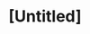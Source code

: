 ---
pid: mx1
title: "[Untitled]"
location_transcription: Malcolm X Park
coordinates: "[-75.225437890028, 39.952632035257]"
zipcode: '19139'
gen_neighborhood: West Philadelphia
neighborhood: Walnut Hill
outside_phl: 
age: '62'
age_range: 60-69
instagram: 
image_file_name: mx_1.jpg
proposal_transcription: |-
  Statue or quote of Malcolm X
  something to show you that you are in Malcolm X Park
topic: Person,History
topic_summary: 0, 0
type: Park,Sculpture Statue,Other No Form
keywords_other: 
credit: Patricia Brown
image_labels: 
twitter: 
facebook: 
permalink: "/monuments/mx1/"
layout: item-page
---